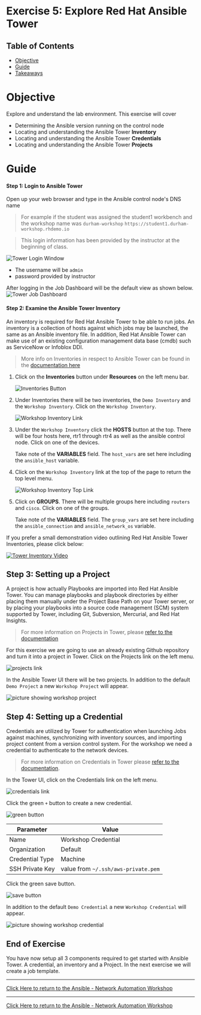 # Exercise 5: Explore Red Hat Ansible Tower

## Table of Contents

- [Objective](#Objective)
- [Guide](#Guide)
- [Takeaways](#takeaways)

# Objective

Explore and understand the lab environment.  This exercise will cover
- Determining the Ansible version running on the control node
- Locating and understanding the Ansible Tower **Inventory**
- Locating and understanding the Ansible Tower **Credentials**
- Locating and understanding the Ansible Tower **Projects**

# Guide

#### Step 1: Login to Ansible Tower

Open up your web browser and type in the Ansible control node's DNS name

>For example if the student was assigned the student1 workbench and the workshop name was `durham-workshop`
`https://student1.durham-workshop.rhdemo.io`

>This login information has been provided by the instructor at the beginning of class.

![Tower Login Window](images/login_window.png)
- The username will be `admin`
- password provided by instructor

After logging in the Job Dashboard will be the default view as shown below.
![Tower Job Dashboard](images/tower_login.png)


#### Step 2: Examine the Ansible Tower Inventory

An inventory is required for Red Hat Ansible Tower to be able to run jobs.  An inventory is a collection of hosts against which jobs may be launched, the same as an Ansible inventory file. In addition, Red Hat Ansible Tower can make use of an existing configuration management data base (cmdb) such as ServiceNow or Infoblox DDI.

>More info on Inventories in respect to Ansible Tower can be found in the [documentation here](https://docs.ansible.com/ansible-tower/latest/html/userguide/inventories.html)

1. Click on the **Inventories** button under **Resources** on the left menu bar.  

    ![Inventories Button](images/inventories.png)

2. Under Inventories there will be two inventories, the `Demo Inventory` and the `Workshop Inventory`.  Click on the `Workshop Inventory`.  

    ![Workshop Inventory Link](images/workshop_inventory.png)

3. Under the `Workshop Inventory` click the **HOSTS** button at the top.  There will be four hosts here, rtr1 through rtr4 as well as the ansible control node.  Click on one of the devices.

     Take note of the **VARIABLES** field.  The `host_vars` are set here including the `ansible_host` variable.

4. Click on the `Workshop Inventory` link at the top of the page to return the top level menu.

    ![Workshop Inventory Top Link](images/workshop_inventory_top.png)

5. Click on **GROUPS**.  There will be multiple groups here including `routers` and `cisco`.  Click on one of the groups.

     Take note of the **VARIABLES** field. The `group_vars` are set here including the `ansible_connection` and `ansible_network_os` variable.

If you prefer a small demonstration video outlining Red Hat Ansible Tower Inventories, please click below:

[![Tower Inventory Video](https://img.youtube.com/vi/4JNbFNSUS9g/0.jpg)](https://youtu.be/4JNbFNSUS9g)

## Step 3: Setting up a Project

A project is how actually Playbooks are imported into Red Hat Ansible Tower.  You can manage playbooks and playbook directories by either placing them manually under the Project Base Path on your Tower server, or by placing your playbooks into a source code management (SCM) system supported by Tower, including Git, Subversion, Mercurial, and Red Hat Insights.  

> For more information on Projects in Tower, please [refer to the documentation](https://docs.ansible.com/ansible-tower/latest/html/userguide/projects.html)

For this exercise we are going to use an already existing Github repository and turn it into a project in Tower.  Click on the Projects link on the left menu.

![projects link](images/projects.png)

In the Ansible Tower UI there will be two projects.  In addition to the default `Demo Project` a new `Workshop Project` will appear.

![picture showing workshop project](images/workshop_project.png)

## Step 4: Setting up a Credential

Credentials are utilized by Tower for authentication when launching Jobs against machines, synchronizing with inventory sources, and importing project content from a version control system.  For the workshop we need a credential to authenticate to the network devices.

> For more information on Credentials in Tower please [refer to the documentation](https://docs.ansible.com/ansible-tower/latest/html/userguide/credentials.html).

In the Tower UI, click on the Credentials link on the left menu.  

![credentials link](images/creds.png)

Click the green `+` button to create a new credential.

![green button](images/greenbutton.png)

| Parameter | Value |
|---|---|
| Name  | Workshop Credential  |
| Organization |  Default |
| Credential Type |  Machine |
| SSH Private Key |  value from `~/.ssh/aws-private.pem` |

Click the green save button.

![save button](images/save.png)

In addition to the default `Demo Credential` a new `Workshop Credential` will appear.

![picture showing workshop credential](images/workshop_credential.png)

## End of Exercise

You have now setup all 3 components required to get started with Ansible Tower.  A credential, an inventory and a Project.  In the next exercise we will create a job template.

---
[Click Here to return to the Ansible - Network Automation Workshop](../../README.md)

---
[Click Here to return to the Ansible - Network Automation Workshop](../../README.md)
